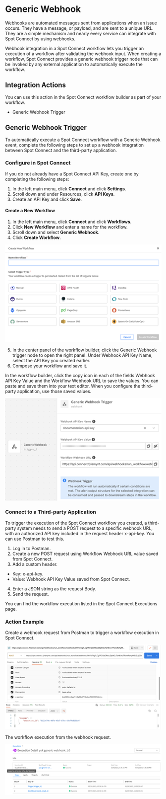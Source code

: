 # Generic Webhook

Webhooks are automated messages sent from applications when an issue occurs. They have a message, or payload, and are sent to a unique URL. They are a simple mechanism and nearly every service can integrate with Spot Connect by using webhooks.

Webhook integration in a Spot Connect workflow lets you trigger an execution of a workflow after validating the webhook input. When creating a workflow, Spot Connect provides a generic webhook trigger node that can be invoked by any external application to automatically execute the workflow.

## Integration Actions

You can use this action in the Spot Connect workflow builder as part of your workflow.

* Generic Webhook Trigger

## Generic Webhook Trigger

To automatically execute a Spot Connect workflow with a Generic Webhook event, complete the following steps to set up a webhook integration between Spot Connect and the third-party application.

### Configure in Spot Connect

If you do not already have a Spot Connect API Key, create one by completing the following steps:  

1. In the left main menu, click **Connect** and click **Settings**.
2. Scroll down and under Resources, click **API Keys**.  
3. Create an API Key and click **Save**.

#### Create a New Workflow

1. In the left main menu, click **Connect** and click **Workflows**.  
2. Click **New Workflow** and enter a name for the workflow.
3. Scroll down and select **Generic Webhook**.
4. Click **Create Workflow**.  

<img src="/spot-connect/_media/general-webhook-integration-1.png" />

5. In the center panel of the workflow builder, click the Generic Webhook trigger node to open the right panel. Under Webhook API Key Name, select the API Key you created earlier.  
6. Compose your workflow and save it.

In the workflow builder, click the copy icon in each of the fields Webhook API Key Value and the Workflow Webhook URL to save the values. You can paste and save them into your text editor. When you configure the third-party application, use those saved values.

<img src="/spot-connect/_media/general-webhook-integration-2.png" />  

### Connect to a Third-party Application

To trigger the execution of the Spot Connect workflow you created, a third-party system needs to send a POST request to a specific webhook URL, with an authorized API key included in the request header x-api-key. You can use Postman to test this.  

1. Log in to Postman.
2. Create a new POST request using Workflow Webhook URL value saved from Spot Connect.
3. Add a custom header.
* Key: x-api-key.
* Value: Webhook API Key Value saved from Spot Connect.
4. Enter a JSON string as the request Body.
5. Send the request.

You can find the workflow execution listed in the Spot Connect Executions page.

### Action Example

Create a webhook request from Postman to trigger a workflow execution in Spot Connect.

<img src="/spot-connect/_media/general-webhook-integration-3.png" />   

The workflow execution from the webhook request.

<img src="/spot-connect/_media/general-webhook-integration-4.png" />   
